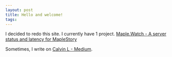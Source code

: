 ```yaml
---
layout: post
title: Hello and welcome!
tags:
---
```

I decided to redo this site. I currently have 1 project.
[Maple.Watch - A server status and latency for MapleStory](https://maple.690420.xyz)

Sometimes, I write on [Calvin L - Medium](https://medium.com/@enrymn).
